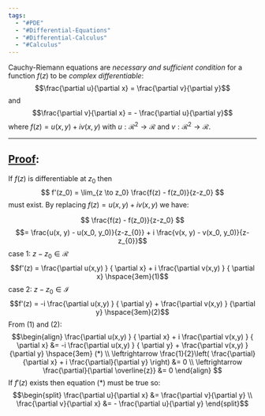 ```yaml
---
tags:
  - "#PDE"
  - "#Differential-Equations"
  - "#Differential-Calculus"
  - "#Calculus"
---
```



Cauchy-Riemann equations are *necessary and sufficient condition* for a function $f(z)$ to be *complex differentiable*:
$$\frac{\partial u}{\partial x} = \frac{\partial v}{\partial y}$$
and
$$\frac{\partial v}{\partial x} = - \frac{\partial u}{\partial y}$$
where $f(z) = u(x,y) + iv(x,y)$ with $u: \mathcal{R}^2 \to \mathcal{R}$ and $v: \mathcal{R}^2 \to \mathcal{R}$.

---
## <u>Proof</u>:
If $f(z)$ is differentiable at $z_0$ then
$$
f'(z_0) = \lim_{z \to z_0} \frac{f(z) - f(z_0)}{z-z_0}
$$
must exist. By replacing $f(z) = u(x,y) + iv(x,y)$ we have:

$$
\frac{f(z) - f(z_0)}{z-z_0}
$$
$$= \frac{u(x, y) - u(x_0, y_0)}{z-z_{0}} + i \frac{v(x, y) - v(x_0, y_0)}{z-z_{0}}$$
case 1: $z-z_0 \in \mathcal{R}$
$$f'(z) = \frac{\partial u(x,y) } { \partial x} + i \frac{\partial v(x,y) } { \partial x} \hspace{3em}(1)$$
case 2: $z-z_0 \in \mathcal{I}$
$$f'(z) = -i \frac{\partial u(x,y) } { \partial y} + \frac{\partial v(x,y) } {\partial y} \hspace{3em}(2)$$
From $(1)$ and $(2)$:
$$\begin{align}
\frac{\partial u(x,y) } { \partial x} + i \frac{\partial v(x,y) } { \partial x} &= -i \frac{\partial u(x,y) } { \partial y} + \frac{\partial v(x,y) } {\partial y} \hspace{3em} (*) \\ 
\leftrightarrow \frac{1}{2}\left( \frac{\partial}{\partial x} + i \frac{\partial}{\partial y} \right) &= 0 \\
\leftrightarrow \frac{\partial}{\partial \overline{z}} &= 0
\end{align}
$$
If $f'(z)$ exists then equation $(*)$ must be true so:
$$\begin{split}
\frac{\partial u}{\partial x} &= \frac{\partial v}{\partial y} \\
\frac{\partial v}{\partial x} &= - \frac{\partial u}{\partial y}
\end{split}$$